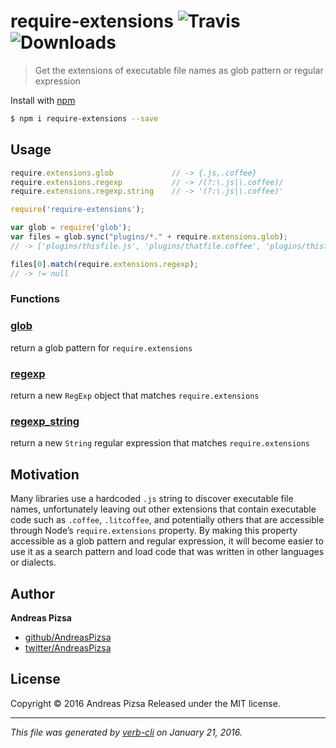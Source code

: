 # require-extensions ![Travis](https://img.shields.io/travis/AndreasPizsa/require-extensions.svg?style=flat-square) ![Downloads](https://img.shields.io/npm/dm/require-extensions.svg?style=flat-square)

> Get the extensions of executable file names as glob pattern or regular expression

Install with [npm](https://www.npmjs.com/)

```sh
$ npm i require-extensions --save
```

## Usage

```javascript
require.extensions.glob             // -> {.js,.coffee}
require.extensions.regexp           // -> /(?:\.js|\.coffee)/
require.extensions.regexp.string    // -> '(?:\.js|\.coffee)'
```

```javascript
require('require-extensions');

var glob = require('glob');
var files = glob.sync("plugins/*." + require.extensions.glob);
// -> ['plugins/thisfile.js', 'plugins/thatfile.coffee', 'plugins/thisfile.litcoffee']

files[0].match(require.extensions.regexp);
// -> != null
```

### Functions

### [glob](index.js#L19)

return a glob pattern for `require.extensions`

### [regexp](index.js#L30)

return a new `RegExp` object that matches `require.extensions`

### [regexp_string](index.js#L43)

return a new `String` regular expression that matches `require.extensions`

## Motivation

Many libraries use a hardcoded `.js` string to discover executable file names, unfortunately leaving out other extensions that contain executable code such as `.coffee`, `.litcoffee`, and potentially others that are accessible through Node’s `require.extensions` property. By making this property accessible as a glob pattern and regular expression, it will become easier to use it as a search pattern and load code that was written in other languages or dialects.

## Author

**Andreas Pizsa**

+ [github/AndreasPizsa](https://github.com/AndreasPizsa)
+ [twitter/AndreasPizsa](http://twitter.com/AndreasPizsa)

## License

Copyright © 2016 Andreas Pizsa
Released under the MIT license.

***

_This file was generated by [verb-cli](https://github.com/assemble/verb-cli) on January 21, 2016._